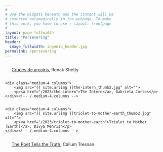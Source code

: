 ```yaml
---
#
# Use the widgets beneath and the content will be
# inserted automagically in the webpage. To make
# this work, you have to use › layout: frontpage
#
layout: page-fullwidth
title: "Persevering"
header:
  image_fullwidth: ingenio_header.jpg
permalink: /persevering
---
```


<div class="row t30">
    <div class="medium-4 columns">
        <img src="{{ site.urlimg }}cruces-de-arcoiris_thumb2.jpg" alt="">
        <p><a href="/2023/cruces-de-arcoiris/">Cruces de arcoíris</a>, Ronak Shetty</p>
    </div><!-- /.medium-4.columns -->

    <div class="medium-4 columns">
        <img src="{{ site.urlimg }}the-intern_thumb2.jpg" alt="">
        <p><a href="/2023/the-intern">The Intern</a>, Gabriela Cortes</p>
    </div><!-- /.medium-4.columns -->
	

    <div class="medium-4 columns">
        <img src="{{ site.urlimg }}triolet-to-mother-earth_thumb2.jpg" alt="">
        <p><a href="/2023/triolet-to-mother-earth">Triolet to Mother [Earth]</a>, Divya Mehrish</p>
    </div><!-- /.medium-4.columns -->
	
</div>	

<div class="row t30">
    <div class="medium-4 columns">
        <img src="{{ site.urlimg }}the-poet-tells-the-truth_thumb2.jpg" alt="">
        <p><a href="/2023/the-poet-tells-the-truth/">The Poet Tells the Truth</a>, Callum Tresnan</p>
    </div><!-- /.medium-4.columns -->

	
</div>	